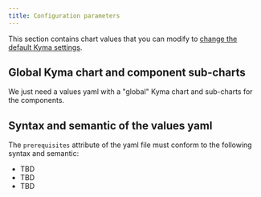 ```yaml
---
title: Configuration parameters
---
```


This section contains chart values that you can modify to [change the default Kyma settings](../../04-operation-guides/operations/03-change-kyma-config-values.md).

## Global Kyma chart and component sub-charts

We just need a values yaml with a "global" Kyma chart and sub-charts for the components.

## Syntax and semantic of the values yaml

The `prerequisites` attribute of the yaml file must conform to the following syntax and semantic:

- TBD
- TBD
- TBD

